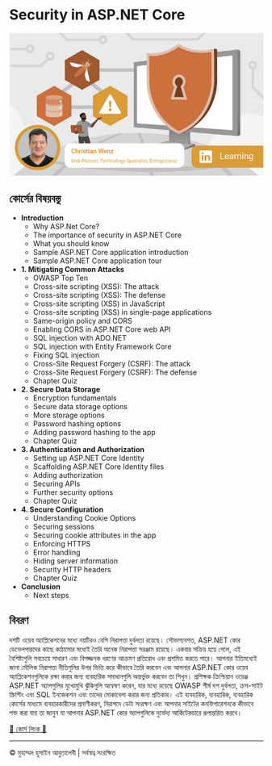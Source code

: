 <!-- ©©©©©©©©©©©©©©©©©©©©©©©© All Rights Are Reserved By Muhammad Husain Abootalebi ©©©©©©©©©©©©©©©©©©©©©©©©©©©©©©©©©© -->

# Security in ASP.NET Core

![Security in ASP.NET Core](../../assets/Courses/Course%20Covers/3%20-%204%20-%20Security%20in%20ASP.NET%20Core%20-%20Base.webp)

## কোর্সের বিষয়বস্তু

- **Introduction**
  - Why ASP.Net Core?
  - The importance of security in ASP.NET Core
  - What you should know
  - Sample ASP.NET Core application introduction
  - Sample ASP.NET Core application tour
- **1. Mitigating Common Attacks**
  - OWASP Top Ten
  - Cross-site scripting (XSS): The attack
  - Cross-site scripting (XSS): The defense
  - Cross-site scripting (XSS) in JavaScript
  - Cross-site scripting (XSS) in single-page applications
  - Same-origin policy and CORS
  - Enabling CORS in ASP.NET Core web API
  - SQL injection with ADO.NET
  - SQL injection with Entity Framework Core
  - Fixing SQL injection
  - Cross-Site Request Forgery (CSRF): The attack
  - Cross-Site Request Forgery (CSRF): The defense
  - Chapter Quiz
- **2. Secure Data Storage**
  - Encryption fundamentals
  - Secure data storage options
  - More storage options
  - Password hashing options
  - Adding password hashing to the app
  - Chapter Quiz
- **3. Authentication and Authorization**
  - Setting up ASP.NET Core Identity
  - Scaffolding ASP.NET Core Identity files
  - Adding authorization
  - Securing APIs
  - Further security options
  - Chapter Quiz
- **4. Secure Configuration**
  - Understanding Cookie Options
  - Securing sessions
  - Securing cookie attributes in the app
  - Enforcing HTTPS
  - Error handling
  - Hiding server information
  - Security HTTP headers
  - Chapter Quiz
- **Conclusion**
  - Next steps

## বিবরণ

দশটি ওয়েব অ্যাপ্লিকেশনের মধ্যে নয়টিরও বেশি নিরাপত্তা দুর্বলতা রয়েছে। সৌভাগ্যবশত, ASP.NET কোর ডেভেলপারদের কাছে কাঠামোর মধ্যেই তৈরি অনেক নিরাপত্তা সরঞ্জাম রয়েছে। একবার সক্রিয় হয়ে গেলে, এই বৈশিষ্ট্যগুলি সবচেয়ে সাধারণ এবং বিপজ্জনক ধরণের আক্রমণ প্রতিরোধ এবং প্রশমিত করতে পারে। আপনার ইতিমধ্যেই জানা মৌলিক নিরাপত্তা নীতিগুলির উপর ভিত্তি করে কীভাবে তৈরি করবেন এবং আপনার ASP.NET কোর ওয়েব অ্যাপ্লিকেশনগুলিকে রক্ষা করার জন্য ব্যবহারিক সমাধানগুলি অন্তর্ভুক্ত করবেন তা শিখুন। প্রশিক্ষক ক্রিশ্চিয়ান ওয়েঞ্জ ASP.NET অ্যাপগুলির মুখোমুখি ঝুঁকিগুলি অন্বেষণ করেন, যার মধ্যে রয়েছে OWASP শীর্ষ দশ দুর্বলতা, ক্রস-সাইট স্ক্রিপ্টিং এবং SQL ইনজেকশন এবং তাদের মোকাবেলা করার জন্য প্রতিকার। এই ব্যবহারিক, ব্যবহারিক, ব্যবহারিক কোর্সের মাধ্যমে ব্যবহারকারীদের প্রমাণীকরণ, নিরাপদে ডেটা সংরক্ষণ এবং আপনার সাইটের কনফিগারেশনকে কীভাবে শক্ত করা যায় তা জানুন যা আপনার ASP.NET কোর অ্যাপগুলিকে দুর্ভেদ্য আর্কিটেকচারে রূপান্তরিত করবে।

[🔗 কোর্স লিংক 🔗](https://www.linkedin.com/learning/security-in-asp-dot-net-core "Linkedin")

---

© মুহাম্মদ হুসাইন আবুতালেবী | সর্বস্বত্ব সংরক্ষিত

<!-- ©©©©©©©©©©©©©©©©©©©©©©©© All Rights Are Reserved By Muhammad Husain Abootalebi ©©©©©©©©©©©©©©©©©©©©©©©©©©©©©©©©©© -->
